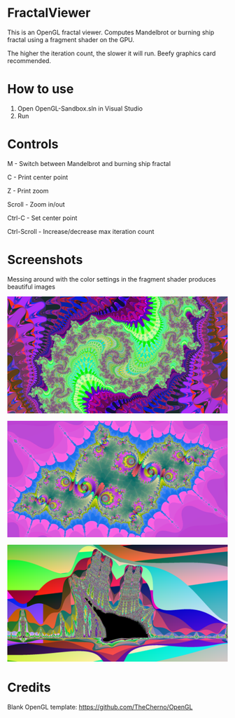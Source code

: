 # FractalViewer

This is an OpenGL fractal viewer. Computes Mandelbrot or burning ship fractal using a fragment shader on the GPU.

The higher the iteration count, the slower it will run. Beefy graphics card recommended.

# How to use

1. Open OpenGL-Sandbox.sln in Visual Studio
2. Run

# Controls

M - Switch between Mandelbrot and burning ship fractal

C - Print center point

Z - Print zoom

Scroll - Zoom in/out

Ctrl-C - Set center point

Ctrl-Scroll - Increase/decrease max iteration count

# Screenshots

Messing around with the color settings in the fragment shader produces beautiful images

![One](https://github.com/qwertyuiop1379/FractalViewer/blob/main/0.png?raw=true)

![Two](https://github.com/qwertyuiop1379/FractalViewer/blob/main/1.png?raw=true)

![Three](https://github.com/qwertyuiop1379/FractalViewer/blob/main/2.png?raw=true)

# Credits

Blank OpenGL template: https://github.com/TheCherno/OpenGL
